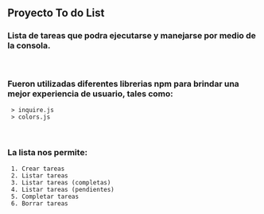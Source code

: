 ## Proyecto To do List

### Lista de tareas que podra ejecutarse y manejarse por medio de la consola.
  
<br/>

### Fueron utilizadas diferentes librerias npm para brindar una mejor experiencia de usuario, tales como:
     > inquire.js
     > colors.js

<br/>

### La lista nos permite:
     1. Crear tareas
     2. Listar tareas
     3. Listar tareas (completas)
     4. Listar tareas (pendientes)
     5. Completar tareas
     6. Borrar tareas

